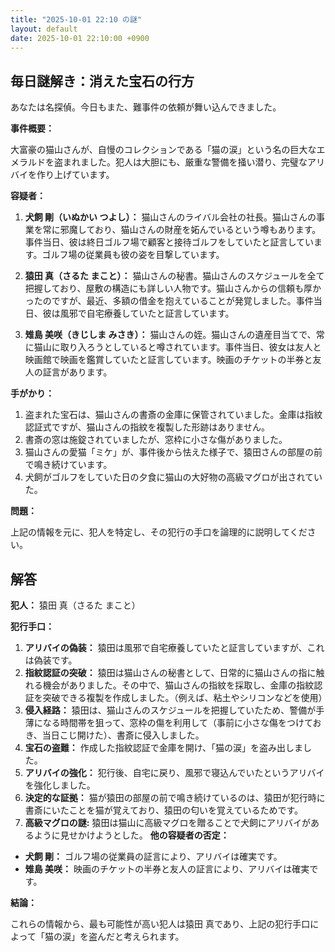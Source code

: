 ```yaml
---
title: "2025-10-01 22:10 の謎"
layout: default
date: 2025-10-01 22:10:00 +0900
---
```

## 毎日謎解き：消えた宝石の行方

あなたは名探偵。今日もまた、難事件の依頼が舞い込んできました。

**事件概要：**

大富豪の猫山さんが、自慢のコレクションである「猫の涙」という名の巨大なエメラルドを盗まれました。犯人は大胆にも、厳重な警備を掻い潜り、完璧なアリバイを作り上げています。

**容疑者：**

1.  **犬飼 剛（いぬかい つよし）：** 猫山さんのライバル会社の社長。猫山さんの事業を常に邪魔しており、猫山さんの財産を妬んでいるという噂もあります。事件当日、彼は終日ゴルフ場で顧客と接待ゴルフをしていたと証言しています。ゴルフ場の従業員も彼の姿を目撃しています。

2.  **猿田 真（さるた まこと）：** 猫山さんの秘書。猫山さんのスケジュールを全て把握しており、屋敷の構造にも詳しい人物です。猫山さんからの信頼も厚かったのですが、最近、多額の借金を抱えていることが発覚しました。事件当日、彼は風邪で自宅療養していたと証言しています。

3.  **雉島 美咲（きじしま みさき）：** 猫山さんの姪。猫山さんの遺産目当てで、常に猫山に取り入ろうとしていると噂されています。事件当日、彼女は友人と映画館で映画を鑑賞していたと証言しています。映画のチケットの半券と友人の証言があります。

**手がかり：**

1.  盗まれた宝石は、猫山さんの書斎の金庫に保管されていました。金庫は指紋認証式ですが、猫山さんの指紋を複製した形跡はありません。
2.  書斎の窓は施錠されていましたが、窓枠に小さな傷がありました。
3.  猫山さんの愛猫「ミケ」が、事件後から怯えた様子で、猿田さんの部屋の前で鳴き続けています。
4.  犬飼がゴルフをしていた日の夕食に猫山の大好物の高級マグロが出されていた。

**問題：**

上記の情報を元に、犯人を特定し、その犯行の手口を論理的に説明してください。

## 解答

**犯人：** 猿田 真（さるた まこと）

**犯行手口：**

1.  **アリバイの偽装：** 猿田は風邪で自宅療養していたと証言していますが、これは偽装です。
2.  **指紋認証の突破：** 猿田は猫山さんの秘書として、日常的に猫山さんの指に触れる機会がありました。その中で、猫山さんの指紋を採取し、金庫の指紋認証を突破できる複製を作成しました。（例えば、粘土やシリコンなどを使用）
3.  **侵入経路：** 猿田は、猫山さんのスケジュールを把握していたため、警備が手薄になる時間帯を狙って、窓枠の傷を利用して（事前に小さな傷をつけておき、当日こじ開けた）、書斎に侵入しました。
4.  **宝石の盗難：** 作成した指紋認証で金庫を開け、「猫の涙」を盗み出しました。
5.  **アリバイの強化：** 犯行後、自宅に戻り、風邪で寝込んでいたというアリバイを強化しました。
6.  **決定的な証拠：** 猫が猿田の部屋の前で鳴き続けているのは、猿田が犯行時に書斎にいたことを猫が覚えており、猿田の匂いを覚えているためです。
7.  **高級マグロの謎:** 猿田は猫山に高級マグロを贈ることで犬飼にアリバイがあるように見せかけようとした。
**他の容疑者の否定：**

*   **犬飼 剛：** ゴルフ場の従業員の証言により、アリバイは確実です。
*   **雉島 美咲：** 映画のチケットの半券と友人の証言により、アリバイは確実です。

**結論：**

これらの情報から、最も可能性が高い犯人は猿田 真であり、上記の犯行手口によって「猫の涙」を盗んだと考えられます。
